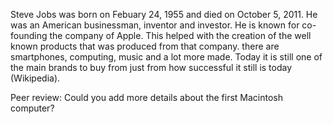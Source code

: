 Steve Jobs was born on Febuary 24, 1955 and died on October 5, 2011. He was an American businessman, inventor and investor. He is known for co-founding the company of Apple. This helped with the creation of the well known products that was produced from that company. there are smartphones, computing, music and a lot more made. Today it is still one of the main brands to buy from just from how successful it still is today (Wikipedia).

Peer review: Could you add more details about the first Macintosh computer?
